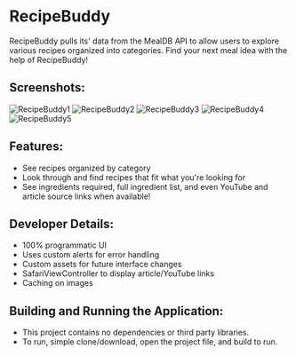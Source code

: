 # RecipeBuddy
RecipeBuddy pulls its' data from the MealDB API to allow users to explore various recipes organized into categories. Find your next meal idea with the help of RecipeBuddy! 

## Screenshots:
![RecipeBuddy1](https://user-images.githubusercontent.com/10967353/140830606-a4bdcd35-a748-4cc2-b965-e9f5daa40098.png)
![RecipeBuddy2](https://user-images.githubusercontent.com/10967353/140830626-97f16e9a-f55c-47e4-828a-d5549b378d15.png)
![RecipeBuddy3](https://user-images.githubusercontent.com/10967353/140830639-7025411d-5790-4c86-a1c1-d4bc8cfd627d.png)
![RecipeBuddy4](https://user-images.githubusercontent.com/10967353/140830646-746bb181-6d3e-4729-bebe-b6e6c2275bfe.png)
![RecipeBuddy5](https://user-images.githubusercontent.com/10967353/140830648-fe972b8d-d5ac-4039-9265-e33321e8c960.png)

## Features: 
- See recipes organized by category
- Look through and find recipes that fit what you're looking for
- See ingredients required, full ingredient list, and even YouTube and article source links when available!

## Developer Details:
- 100% programmatic UI
- Uses custom alerts for error handling
- Custom assets for future interface changes
- SafariViewController to display article/YouTube links
- Caching on images 

## Building and Running the Application:
- This project contains no dependencies or third party libraries. 
- To run, simple clone/download, open the project file, and build to run.


